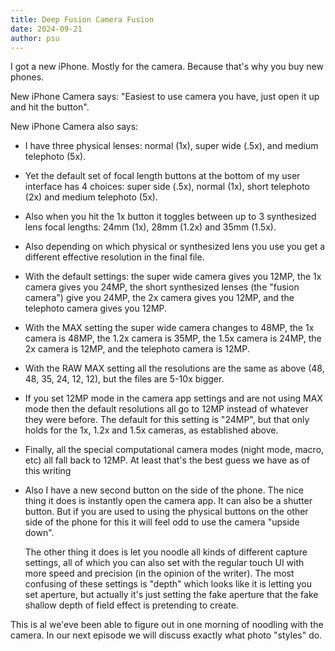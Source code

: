 ```yaml
---
title: Deep Fusion Camera Fusion
date: 2024-09-21
author: psu
---
```


I got a new iPhone. Mostly for the camera. Because that's why you buy new phones.

New iPhone Camera says: "Easiest to use camera you have, just open it up and hit the button".

New iPhone Camera also says:

- I have three physical lenses: normal (1x), super wide (.5x), and medium telephoto (5x).

- Yet the default set of focal length buttons at the bottom of my user interface has 4
  choices: super side (.5x), normal (1x), short telephoto (2x) and medium telephoto (5x).

- Also when you hit the 1x button it toggles between up to 3 synthesized lens focal lengths:
  24mm (1x), 28mm (1.2x) and 35mm (1.5x).

- Also depending on which physical or synthesized lens you use you get a different
  effective resolution in the final file.

- With the default settings: the super wide camera gives you 12MP, the 1x camera gives you
  24MP, the short synthesized lenses (the "fusion camera") give you 24MP, the 2x camera
  gives you 12MP, and the telephoto camera gives you 12MP.

- With the MAX setting the super wide camera changes to 48MP, the 1x camera is 48MP, the
  1.2x camera is 35MP, the 1.5x camera is 24MP, the 2x camera is 12MP, and the telephoto
  camera is 12MP.
  
- With the RAW MAX setting all the resolutions are the same as above (48, 48, 35, 24, 12,
  12), but the files are 5-10x bigger.

- If you set 12MP mode in the camera app settings and are not using MAX mode then the
  default resolutions all go to 12MP instead of whatever they were before. The default for
  this setting is "24MP", but that only holds for the 1x, 1.2x and 1.5x cameras, as
  established above.

- Finally, all the special computational camera modes (night mode, macro, etc) all fall back to
  12MP. At least that's the best guess we have as of this writing

- Also I have a new second button on the side of the phone. The nice thing it does is
  instantly open the camera app. It can also be a shutter button. But if you are used to
  using the physical buttons on the other side of the phone for this it will feel odd to
  use the camera "upside down".
  
  The other thing it does is let you noodle all kinds of different capture settings, all
  of which you can also set with the regular touch UI with more speed and precision (in
  the opinion of the writer). The most confusing of these settings is "depth" which looks
  like it is letting you set aperture, but actually it's just setting the fake aperture
  that the fake shallow depth of field effect is pretending to create.

This is al we'eve been able to figure out in one morning of noodling with the camera. In
our next episode we will discuss exactly what photo "styles" do.
